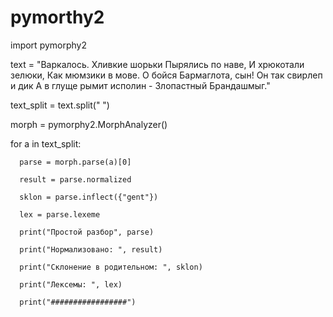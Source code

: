# pymorthy2

  import pymorphy2
  
  text =  "Варкалось. Хливкие шорьки Пырялись по наве, И хрюкотали зелюки, Как мюмзики в мове. О бойся Бармаглота, сын! Он так свирлеп и дик А в глуще рымит исполин - Злопастный Брандашмыг."
  
  text_split = text.split(" ")
  
  morph = pymorphy2.MorphAnalyzer()
  
  for a in text_split:
  
	  parse = morph.parse(a)[0]
	  
	  result = parse.normalized
	  
	  sklon = parse.inflect({"gent"})
	  
	  lex = parse.lexeme
	  
	  print("Простой разбор", parse)
	  
	  print("Нормализовано: ", result)
	  
	  print("Склонение в родительном: ", sklon)
	  
	  print("Лексемы: ", lex)
	  
	  print("#################")
